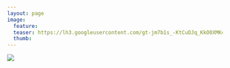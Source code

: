 ```yaml
---
layout: page
image:
  feature:
  teaser: https://lh3.googleusercontent.com/gt-jm7b1s_-KtCuDJq_KkO0XMK4D39YGJivEHmOeJHI=w245
  thumb:
---
```


![](https://lh3.googleusercontent.com/gp2Zq6ggk4_YsccOyzuRjTVmzONP6JXgIdyKTwtBmAY=w800)
